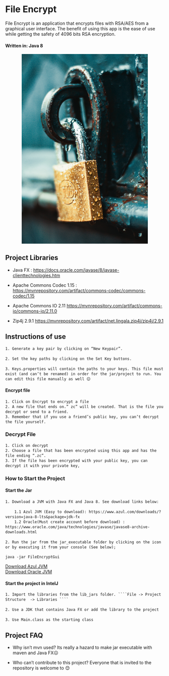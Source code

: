 
# File Encrypt 
File Encrypt is an application that encrypts files with RSA/AES from a graphical user interface. The benefit of using this app is the ease of use while getting the safety of 4096 bits RSA encryption. 


#### Written in: Java 8 

<p align="center">
  <img src="img/bg_image.jpg" width="400" title="hover text">

</p>


## Project Libraries

* Java FX : https://docs.oracle.com/javase/8/javase-clienttechnologies.htm

* Apache Commons Codec 1.15 : https://mvnrepository.com/artifact/commons-codec/commons-codec/1.15

* Apache Commons IO 2.11 https://mvnrepository.com/artifact/commons-io/commons-io/2.11.0

* Zip4j 2.9.1 https://mvnrepository.com/artifact/net.lingala.zip4j/zip4j/2.9.1




## Instructions of use
    1. Generate a key pair by clicking on “New Keypair”.

    2. Set the key paths by clicking on the Set Key buttons.

    3. Keys.properties will contain the paths to your keys. This file must exist (and can’t be renamed) in order for the jar/project to run. You can edit this file manually as well 😊 



#### Encrypt file

    1. Click on Encrypt to encrypt a file
    2. A new file that ends on.” zc” will be created. That is the file you decrypt or send to a friend.
    3. Remember that if you use a friend’s public key, you can’t decrypt the file yourself.


### Decrypt File
    1. Click on decrypt 
    2. Choose a file that has been encrypted using this app and has the file ending “.zc”. 
    3. If the file has been encrypted with your public key, you can decrypt it with your private key,

### How to Start the Project 

 #### Start the Jar

    1. Download a JVM with Java FX and Java 8. See download links below: 

        1.1 Azul JVM (Easy to download): https://www.azul.com/downloads/?version=java-8-lts&package=jdk-fx
        1.2 Oracle(Must create account before download) : https://www.oracle.com/java/technologies/javase/javase8-archive-downloads.html

    2. Run the jar from the jar_executable folder by clicking on the icon or by executing it from your console (See below); 
````java -jar FileEncryptGui````

[Download Azul JVM](https://www.azul.com/downloads/?version=java-8-lts&package=jdk-fx)  
[Download Oracle JVM](https://www.oracle.com/java/technologies/javase/javase8-archive-downloads.html)

#### Start the project in IntelJ

    1. Import the libraries from the lib_jars folder. ````File -> Project Structure  -> Libraries ````

    2. Use a JDK that contains Java FX or add the library to the project 

    3. Use Main.class as the starting class



## Project FAQ
* Why isn’t mvn used?
Its really a hazard to make jar executable with maven and Java FX☹

* Who can’t contribute to this project? 
 Everyone that is invited to the repository is welcome to 😊  
 

